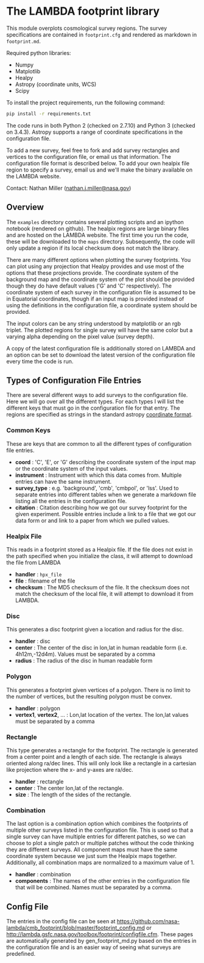 # The LAMBDA footprint library #

This module overplots cosmological survey regions. The survey specifications
are contained in `footprint.cfg` and rendered as markdown in `footprint.md`.

Required python libraries:
* Numpy
* Matplotlib
* Healpy
* Astropy (coordinate units, WCS)
* Scipy

To install the project requirements, run the following command:
```bash
pip install -r requirements.txt
```

The code runs in both Python 2 (checked on 2.7.10) and Python 3 (checked on
3.4.3). Astropy supports a range of coordinate specifications in the
configuration file.

To add a new survey, feel free to fork and add survey rectangles and vertices
to the configuration file, or email us that information. The configuration file
format is described below. To add your own healpix file region to specify a
survey, email us and we'll make the binary available on the LAMBDA website.

Contact: Nathan Miller (nathan.j.miller@nasa.gov)

## Overview ##

The `examples` directory contains several plotting scripts and an ipython
notebook (rendered on github). The healpix regions are large binary files and
are hosted on the LAMBDA website. The first time you run the code, these will
be downloaded to the `maps` directory. Subsequently, the code will only update
a region if its local checksum does not match the library.

There are many different options when plotting the survey footprints. You can
plot using any projection that Healpy provides and use most of the options that
these projections provide. The coordinate system of the background map and the
coordinate system of the plot should be provided though they do have default
values ('G' and 'C' respectively). The coordinate system of each survey in the
configuration file is assumed to be in Equatorial coordinates, though if an
input map is provided instead of using the definitions in the configuration
file, a coordinate system should be provided.

The input colors can be any string understood by matplotlib or an rgb triplet.
The plotted regions for single survey will have the same color but a varying
alpha depending on the pixel value (survey depth).

A copy of the latest configuration file is additionally stored on LAMBDA and
an option can be set to download the latest version of the configuration file
every time the code is run.

## Types of Configuration File Entries ##

There are several different ways to add surveys to the configuration file. Here
we will go over all the different types. For each types I will list the
different keys that must go in the configuration file for that entry.  The
regions are specified as strings in the standard astropy
[coordinate format](http://astropy.readthedocs.org/en/latest/coordinates/).

### Common Keys ###

These are keys that are common to all the different types of configuration file entries.

* **coord** : 'C', 'E', or 'G' describing the coordinate system of the input map or
the coordinate system of the input values.
* **instrument** : Instrument with which this data comes from. Multiple entries can
have the same instrument.
* **survey_type** : e.g. 'background', 'cmb', 'cmbpol', or 'lss'. Used to separate
entries into different tables when we generate a markdown file listing all the
entries in the configuration file.
* **citation** : Citation describing how we got our survey footprint for the given
experiment. Possible entries include a link to a file that we got our data form or
and link to a paper from which we pulled values.


### Healpix File ###

This reads in a footprint stored as a Healpix file. If the file does not 
exist in the path specified when you initialize the class, it will attempt
to download the file from LAMBDA

* **handler** : `hpx_file`
* **file** : filename of the file
* **checksum** : The MD5 checksum of the file. It the checksum does not match the
checksum of the local file, it will attempt to download it from LAMBDA.

### Disc ###

This generates a disc footprint given a location and radius for the disc.

* **handler** : disc
* **center** : The center of the disc in lon,lat in human readable form
(i.e. 4h12m,-12d4m). Values must be separated by a comma
* **radius** : The radius of the disc in human readable form

### Polygon ###

This generates a footprint given vertices of a polygon. There is no limit to
the number of vertices, but the resulting polygon must be convex.

* **handler** : polygon
* **vertex1**, **vertex2**, ... : Lon,lat location of the vertex. The lon,lat values
must be separated by a comma

### Rectangle ###

This type generates a rectangle for the footprint. The rectangle is generated
from a center point and a length of each side. The rectangle is always
oriented along ra/dec lines. This will only look like a rectangle in a
cartesian like projection where the x- and y-axes are ra/dec.

* **handler** : rectangle
* **center** : The center lon,lat of the rectangle.
* **size** : The length of the sides of the rectangle.

### Combination ###

The last option is a combination option which combines the footprints of
multiple other surveys listed in the configuration file. This is used so
that a single survey can have multiple entries for different patches, so
we can choose to plot a single patch or multiple patches without the code
thinking they are different surveys. All component maps must have the same
coordinate system because we just sum the Healpix maps together. Additionally,
all combination maps are normalized to a maximum value of 1.

* **handler** : combination
* **components** : The names of the other entries in the configuration file that
will be combined. Names must be separated by a comma.

## Config File ##

The entries in the config file can be seen at
https://github.com/nasa-lambda/cmb_footprint/blob/master/footprint_config.md or
http://lambda.gsfc.nasa.gov/toolbox/footprint/configfile.cfm. These pages
are automatically generated by gen_footprint_md.py based on the entries in
the configuration file and is an easier way of seeing what surveys are
predefined.
